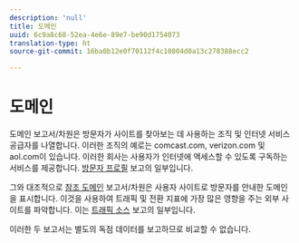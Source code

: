 ```yaml
---
description: 'null'
title: 도메인
uuid: 6c9a8c68-52ea-4e6e-89e7-be90d1754073
translation-type: ht
source-git-commit: 16ba0b12e0f70112f4c10804d0a13c278388ecc2

---
```



# 도메인

도메인 보고서/차원은 방문자가 사이트를 찾아보는 데 사용하는 조직 및 인터넷 서비스 공급자를 나열합니다. 이러한 조직의 예로는 comcast.com, verizon.com 및 aol.com이 있습니다. 이러한 회사는 사용자가 인터넷에 액세스할 수 있도록 구독하는 서비스를 제공합니다. [방문자 프로필](reports-visitor-profile.md) 보고의 일부입니다.

그와 대조적으로 [참조 도메인](/help/components/c-variables/dimensionslist/reports-referring-domains.md) 보고서/차원은 사용자 사이트로 방문자를 안내한 도메인을 표시합니다. 이것을 사용하여 트래픽 및 전환 지표에 가장 많은 영향을 주는 외부 사이트를 파악합니다. 이는 [트래픽 소스](reports-traffic-sources.md) 보고의 일부입니다.

이러한 두 보고서는 별도의 독점 데이터를 보고하므로 비교할 수 없습니다.
